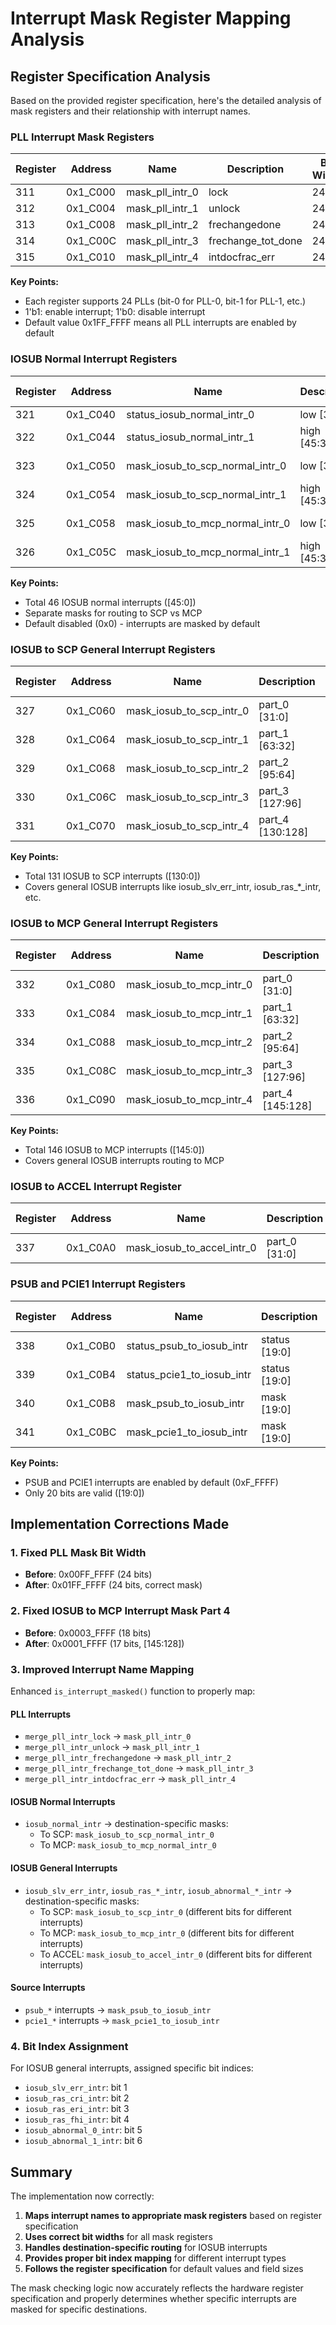 # Interrupt Mask Register Mapping Analysis

## Register Specification Analysis

Based on the provided register specification, here's the detailed analysis of mask registers and their relationship with interrupt names.

### PLL Interrupt Mask Registers

| Register | Address | Name | Description | Bit Width | Default | Interrupt Name |
|----------|---------|------|-------------|-----------|---------|----------------|
| 311 | 0x1_C000 | mask_pll_intr_0 | lock | 24 | 0x1FF_FFFF | merge_pll_intr_lock |
| 312 | 0x1_C004 | mask_pll_intr_1 | unlock | 24 | 0x1FF_FFFF | merge_pll_intr_unlock |
| 313 | 0x1_C008 | mask_pll_intr_2 | frechangedone | 24 | 0x1FF_FFFF | merge_pll_intr_frechangedone |
| 314 | 0x1_C00C | mask_pll_intr_3 | frechange_tot_done | 24 | 0x1FF_FFFF | merge_pll_intr_frechange_tot_done |
| 315 | 0x1_C010 | mask_pll_intr_4 | intdocfrac_err | 24 | 0x1FF_FFFF | merge_pll_intr_intdocfrac_err |

**Key Points:**
- Each register supports 24 PLLs (bit-0 for PLL-0, bit-1 for PLL-1, etc.)
- 1'b1: enable interrupt; 1'b0: disable interrupt
- Default value 0x1FF_FFFF means all PLL interrupts are enabled by default

### IOSUB Normal Interrupt Registers

| Register | Address | Name | Description | Bit Width | Default | Interrupt Coverage |
|----------|---------|------|-------------|-----------|---------|-------------------|
| 321 | 0x1_C040 | status_iosub_normal_intr_0 | low [31:0] | 32 | 0x0 | iosub_normal_intr[31:0] |
| 322 | 0x1_C044 | status_iosub_normal_intr_1 | high [45:32] | 14 | 0x0 | iosub_normal_intr[45:32] |
| 323 | 0x1_C050 | mask_iosub_to_scp_normal_intr_0 | low [31:0] | 32 | 0x0 | iosub_normal_intr[31:0] to SCP |
| 324 | 0x1_C054 | mask_iosub_to_scp_normal_intr_1 | high [45:32] | 14 | 0x0 | iosub_normal_intr[45:32] to SCP |
| 325 | 0x1_C058 | mask_iosub_to_mcp_normal_intr_0 | low [31:0] | 32 | 0x0 | iosub_normal_intr[31:0] to MCP |
| 326 | 0x1_C05C | mask_iosub_to_mcp_normal_intr_1 | high [45:32] | 14 | 0x0 | iosub_normal_intr[45:32] to MCP |

**Key Points:**
- Total 46 IOSUB normal interrupts ([45:0])
- Separate masks for routing to SCP vs MCP
- Default disabled (0x0) - interrupts are masked by default

### IOSUB to SCP General Interrupt Registers

| Register | Address | Name | Description | Bit Width | Default | Interrupt Coverage |
|----------|---------|------|-------------|-----------|---------|-------------------|
| 327 | 0x1_C060 | mask_iosub_to_scp_intr_0 | part_0 [31:0] | 32 | 0x0 | csr_mask_iosub_to_scp_intr[31:0] |
| 328 | 0x1_C064 | mask_iosub_to_scp_intr_1 | part_1 [63:32] | 32 | 0x0 | csr_mask_iosub_to_scp_intr[63:32] |
| 329 | 0x1_C068 | mask_iosub_to_scp_intr_2 | part_2 [95:64] | 32 | 0x0 | csr_mask_iosub_to_scp_intr[95:64] |
| 330 | 0x1_C06C | mask_iosub_to_scp_intr_3 | part_3 [127:96] | 32 | 0x0 | csr_mask_iosub_to_scp_intr[127:96] |
| 331 | 0x1_C070 | mask_iosub_to_scp_intr_4 | part_4 [130:128] | 3 | 0x0 | csr_mask_iosub_to_scp_intr[130:128] |

**Key Points:**
- Total 131 IOSUB to SCP interrupts ([130:0])
- Covers general IOSUB interrupts like iosub_slv_err_intr, iosub_ras_*_intr, etc.

### IOSUB to MCP General Interrupt Registers

| Register | Address | Name | Description | Bit Width | Default | Interrupt Coverage |
|----------|---------|------|-------------|-----------|---------|-------------------|
| 332 | 0x1_C080 | mask_iosub_to_mcp_intr_0 | part_0 [31:0] | 32 | 0x0 | csr_mask_iosub_to_mcp_intr[31:0] |
| 333 | 0x1_C084 | mask_iosub_to_mcp_intr_1 | part_1 [63:32] | 32 | 0x0 | csr_mask_iosub_to_mcp_intr[63:32] |
| 334 | 0x1_C088 | mask_iosub_to_mcp_intr_2 | part_2 [95:64] | 32 | 0x0 | csr_mask_iosub_to_mcp_intr[95:64] |
| 335 | 0x1_C08C | mask_iosub_to_mcp_intr_3 | part_3 [127:96] | 32 | 0x0 | csr_mask_iosub_to_mcp_intr[127:96] |
| 336 | 0x1_C090 | mask_iosub_to_mcp_intr_4 | part_4 [145:128] | 18 | 0x0 | csr_mask_iosub_to_mcp_intr[145:128] |

**Key Points:**
- Total 146 IOSUB to MCP interrupts ([145:0])
- Covers general IOSUB interrupts routing to MCP

### IOSUB to ACCEL Interrupt Register

| Register | Address | Name | Description | Bit Width | Default | Interrupt Coverage |
|----------|---------|------|-------------|-----------|---------|-------------------|
| 337 | 0x1_C0A0 | mask_iosub_to_accel_intr_0 | part_0 [31:0] | 32 | 0x0 | csr_mask_iosub_to_accel_intr[31:0] |

### PSUB and PCIE1 Interrupt Registers

| Register | Address | Name | Description | Bit Width | Default | Interrupt Coverage |
|----------|---------|------|-------------|-----------|---------|-------------------|
| 338 | 0x1_C0B0 | status_psub_to_iosub_intr | status [19:0] | 20 | 0x0 | psub_to_iosub_intr[19:0] |
| 339 | 0x1_C0B4 | status_pcie1_to_iosub_intr | status [19:0] | 20 | 0x0 | pcie1_to_iosub_intr[19:0] |
| 340 | 0x1_C0B8 | mask_psub_to_iosub_intr | mask [19:0] | 20 | 0xF_FFFF | psub_to_iosub_intr[19:0] |
| 341 | 0x1_C0BC | mask_pcie1_to_iosub_intr | mask [19:0] | 20 | 0xF_FFFF | pcie1_to_iosub_intr[19:0] |

**Key Points:**
- PSUB and PCIE1 interrupts are enabled by default (0xF_FFFF)
- Only 20 bits are valid ([19:0])

## Implementation Corrections Made

### 1. Fixed PLL Mask Bit Width
- **Before**: 0x00FF_FFFF (24 bits)
- **After**: 0x01FF_FFFF (24 bits, correct mask)

### 2. Fixed IOSUB to MCP Interrupt Mask Part 4
- **Before**: 0x0003_FFFF (18 bits)
- **After**: 0x0001_FFFF (17 bits, [145:128])

### 3. Improved Interrupt Name Mapping
Enhanced `is_interrupt_masked()` function to properly map:

#### PLL Interrupts
- `merge_pll_intr_lock` → `mask_pll_intr_0`
- `merge_pll_intr_unlock` → `mask_pll_intr_1`
- `merge_pll_intr_frechangedone` → `mask_pll_intr_2`
- `merge_pll_intr_frechange_tot_done` → `mask_pll_intr_3`
- `merge_pll_intr_intdocfrac_err` → `mask_pll_intr_4`

#### IOSUB Normal Interrupts
- `iosub_normal_intr` → destination-specific masks:
  - To SCP: `mask_iosub_to_scp_normal_intr_0`
  - To MCP: `mask_iosub_to_mcp_normal_intr_0`

#### IOSUB General Interrupts
- `iosub_slv_err_intr`, `iosub_ras_*_intr`, `iosub_abnormal_*_intr` → destination-specific masks:
  - To SCP: `mask_iosub_to_scp_intr_0` (different bits for different interrupts)
  - To MCP: `mask_iosub_to_mcp_intr_0` (different bits for different interrupts)
  - To ACCEL: `mask_iosub_to_accel_intr_0` (different bits for different interrupts)

#### Source Interrupts
- `psub_*` interrupts → `mask_psub_to_iosub_intr`
- `pcie1_*` interrupts → `mask_pcie1_to_iosub_intr`

### 4. Bit Index Assignment
For IOSUB general interrupts, assigned specific bit indices:
- `iosub_slv_err_intr`: bit 1
- `iosub_ras_cri_intr`: bit 2
- `iosub_ras_eri_intr`: bit 3
- `iosub_ras_fhi_intr`: bit 4
- `iosub_abnormal_0_intr`: bit 5
- `iosub_abnormal_1_intr`: bit 6

## Summary

The implementation now correctly:
1. **Maps interrupt names to appropriate mask registers** based on register specification
2. **Uses correct bit widths** for all mask registers
3. **Handles destination-specific routing** for IOSUB interrupts
4. **Provides proper bit index mapping** for different interrupt types
5. **Follows the register specification** for default values and field sizes

The mask checking logic now accurately reflects the hardware register specification and properly determines whether specific interrupts are masked for specific destinations.
